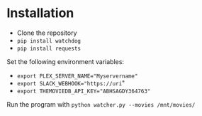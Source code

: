 # Installation

* Clone the repository
* `pip install watchdog`
* `pip install requests`

Set the following environment variables:
* `export PLEX_SERVER_NAME="Myservername"`
* `export SLACK_WEBHOOK="https://uri`"
* `export THEMOVIEDB_API_KEY="ABHSAGDY364763"`

Run the program with `python watcher.py --movies /mnt/movies/`
  